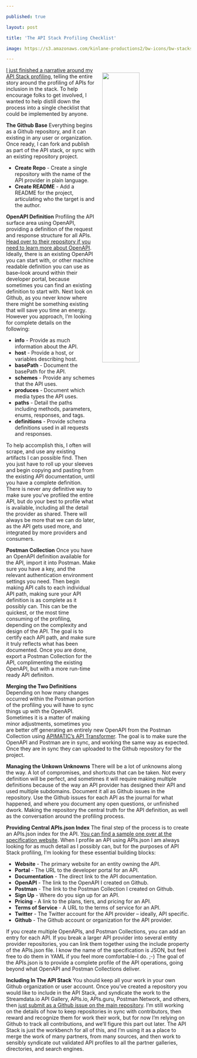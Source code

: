 ---
published: true
layout: post
title: 'The API Stack Profiling Checklist'
image: https://s3.amazonaws.com/kinlane-productions2/bw-icons/bw-stacks.png
---

<p><img src="https://s3.amazonaws.com/kinlane-productions2/bw-icons/bw-stacks.png" width="45%" align="right" style="padding: 15px;" />
<p><a href="http://apievangelist.com/2018/04/02/my-api-stack-profiling-process/">I just finished a narrative around my API Stack profiling</a>, telling the entire story around the profiling of APIs for inclusion in the stack. To help encourage folks to get involved, I wanted to help distill down the process into a single checklist that could be implemented by anyone.

<p><strong>The Github Base</strong>
Everything begins as a Github repository, and it can existing in any user or organization. Once ready, I can fork and publish as part of the API stack, or sync with an existing repository project.

<ul>
  <li><strong>Create Repo</strong> - Create a single repository with the name of the API provider in plain language.</li>
  <li><strong>Create README</strong> - Add a README for the project, articulating who the target is and the author.</li>
</ul>

<p><strong>OpenAPI Definition</strong>
Profiling the API surface area using OpenAPI, providing a definition of the request and response structure for all APIs. <a href="https://github.com/OAI/OpenAPI-Specification">Head over to their repository if you need to learn more about OpenAPI</a>. Ideally, there is an existing OpenAPI you can start with, or other machine readable definition you can use as base–look around within their developer portal, because sometimes you can find an existing definition to start with. Next look on Github, as you never know where there might be something existing that will save you time an energy. However you approach, I’m looking for complete details on the following:

<ul>
  <li><strong>info</strong> - Provide as much information about the API.</li>
  <li><strong>host</strong> - Provide a host, or variables describing host.</li>
  <li><strong>basePath</strong> - Document the basePath for the API.</li>
  <li><strong>schemes</strong> - Provide any schemes that the API uses.</li>
  <li><strong>produces</strong> - Document which media types the API uses.</li>
  <li><strong>paths</strong> - Detail the paths including methods, parameters, enums, responses, and tags.</li>
  <li><strong>definitions</strong> - Provide schema definitions used in all requests and responses.</li>
</ul>

<p>To help accomplish this, I often will scrape, and use any existing artifacts I can possible find. Then you just have to roll up your sleeves and begin copying and pasting from the existing API documentation, until you have a complete definition. There is never any definitive way to make sure you’ve profiled the entire API, but do your best to profile what is available, including all the detail the provider as shared. There will always be more that we can do later, as the API gets used more, and integrated by more providers and consumers.

<p><strong>Postman Collection</strong>
Once you have an OpenAPI definition available for the API, import it into Postman. Make sure you have a key, and the relevant authentication environment settings you need. Then begin making API calls to each individual API path, making sure your API definition is as complete as it possibly can. This can be the quickest, or the most time consuming of the profiling, depending on the complexity and design of the API. The goal is to certify each API path, and make sure it truly reflects what has been documented. Once you are done, export a Postman Collection for the API, complimenting the existing OpenAPI, but with a more run-time ready API definiton.

<p><strong>Merging the Two Definitions</strong>
Depending on how many changes occurred within the Postman portion of the profiling you will have to sync things up with the OpenAPI. Sometimes it is a matter of making minor adjustments, sometimes you are better off generating an entirely new OpenAPI from the Postman Collection using <a href="https://apimatic.io/transformer">APIMATIC’s API Transformer</a>. The goal is to make sure the OpenAPI and Postman are in sync, and working the same way as expected. Once they are in sync they can uploaded to the Github repository for the project.

<p><strong>Managing the Unkown Unknowns</strong>
There will be a lot of unknowns along the way. A lot of compromises, and shortcuts that can be taken. Not every definition will be perfect, and sometimes it will require making multiple definitions because of the way an API provider has designed their API and used multiple subdomains. Document it all as Github issues in the repository. Use the Github issues for each API as the journal for what happened, and where you document any open questions, or unfinished dwork. Making the repository the central truth for the API definition, as well as the conversation around the profiling process.

<p><strong>Providing Central APIs.json Index</strong>
The final step of the process is to create an APIs.json index for the API. <a href="http://apisjson.org/format.html">You can find a sample one over at the specification website</a>. When I profile an API using APIs.json I am always looking for as much detail as I possibly can, but for the purposes of API Stack profiling, I’m looking for these essential building blocks:

<ul>
  <li><strong>Website</strong> - The primary website for an entity owning the API.</li>
  <li><strong>Portal</strong> - The URL to the developer portal for an API.</li>
  <li><strong>Documentation</strong> - The direct link to the API documentation.</li>
  <li><strong>OpenAPI</strong> - The link to the OpenAPI I created on Github.</li>
  <li><strong>Postman</strong> - The link to the Postman Collection I created on Github.</li>
  <li><strong>Sign Up</strong> - Where do you sign up for an API.</li>
  <li><strong>Pricing</strong> - A link to the plans, tiers, and pricing for an API.</li>
  <li><strong>Terms of Service</strong> - A URL to the terms of service for an API.</li>
  <li><strong>Twitter</strong> - The Twitter account for the API provider – ideally, API specific.</li>
  <li><strong>Github</strong> - The Github account or organization for the API provider.</li>
</ul>

<p>If you create multiple OpenAPIs, and Postman Collections, you can add an entry for each API. If you break a larger API provider into several entity provider repositories, you can link them together using the include property of the APIs.json file. I know the name of the specification is JSON, but feel free to do them in YAML if you feel more comfortable–I do. ;-) The goal of the APIs.json is to provide a complete profile of the API operations, going beyond what OpenAPI and Postman Collections deliver.

<p><strong>Including In The API Stack</strong>
You should keep all your work in your own Github organization or user account. Once you’ve created a repository you would like to include in the API Stack, and syndicate the work to the Streamdata.io API Gallery, APIs.io, APIs.guru, Postman Network, and others, then <a href="https://github.com/api-stack/api-stack/issues">just submit as a Github issue on the main repository</a>. I’m still working on the details of how to keep repositories in sync with contributors, then reward and recognize them for work their work, but for now I’m relying on Github to track all contributions, and we’ll figure this part out later. The API Stack is just the workbench for all of this, and I’m using it as a place to merge the work of many partners, from many sources, and then work to sensibly syndicate out validated API profiles to all the partner galleries, directories, and search engines.


